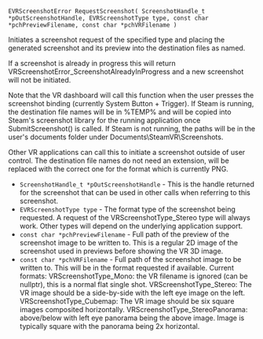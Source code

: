 `EVRScreenshotError RequestScreenshot( ScreenshotHandle_t *pOutScreenshotHandle, EVRScreenshotType type, const char *pchPreviewFilename, const char *pchVRFilename )`

Initiates a screenshot request of the specified type and placing the generated screenshot and its preview into the destination files as named.

If a screenshot is already in progress this will return VRScreenshotError_ScreenshotAlreadyInProgress and a new screenshot will not be initiated.

Note that the VR dashboard will call this function when the user presses the screenshot binding (currently System
Button + Trigger).  If Steam is running, the destination file names will be in %TEMP% and will be copied into
Steam's screenshot library for the running application once SubmitScreenshot() is called.
If Steam is not running, the paths will be in the user's documents folder under Documents\SteamVR\Screenshots.

Other VR applications can call this to initiate a screenshot outside of user control. The destination file names do not need an extension, will be replaced with the correct one for the format which is currently PNG.

* `ScreenshotHandle_t *pOutScreenshotHandle` - This is the handle returned for the screenshot that can be used in other calls when referring to this screenshot.
* `EVRScreenshotType type` - The format type of the screenshot being requested. A request of the VRScreenshotType_Stereo type will always work. Other types will depend on the underlying application support.
* `const char *pchPreviewFilename` - Full path of the preview of the screenshot image to be written to. This is a regular 2D image of the screenshot used in previews before showing the VR 3D image.
* `const char *pchVRFilename` - Full path of the screenshot image to be written to.  This will be in the format requested if available.  Current formats:
VRScreenshotType_Mono: the VR filename is ignored (can be nullptr), this is a normal flat single shot.
VRScreenshotType_Stereo:  The VR image should be a side-by-side with the left eye image on the left.
VRScreenshotType_Cubemap: The VR image should be six square images composited horizontally.
VRScreenshotType_StereoPanorama: above/below with left eye panorama being the above image.  Image is typically square with the panorama being 2x horizontal.


